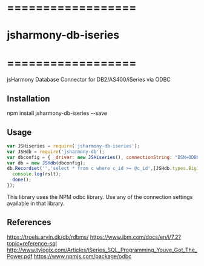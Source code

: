 # ==================
# jsharmony-db-iseries
# ==================

jsHarmony Database Connector for DB2/AS400/iSeries via ODBC

## Installation

npm install jsharmony-db-iseries --save

## Usage

```javascript
var JSHiseries = require('jsharmony-db-iseries');
var JSHdb = require('jsharmony-db');
var dbconfig = { _driver: new JSHiseries(), connectionString: "DSN=ODBC;Uid=DBUSER;pwd=DBPASS" };
var db = new JSHdb(dbconfig);
db.Recordset('','select * from c where c_id >= @c_id',[JSHdb.types.BigInt],{'c_id': 10},function(err,rslt){
  console.log(rslt);
  done();
});
```

This library uses the NPM odbc library.  Use any of the connection settings available in that library.

## References

https://troels.arvin.dk/db/rdbms/
https://www.ibm.com/docs/en/i/7.2?topic=reference-sql
http://www.tylogix.com/Articles/iSeries_SQL_Programming_Youve_Got_The_Power.pdf
https://www.npmjs.com/package/odbc